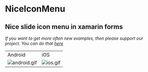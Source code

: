 # NiceIconMenu
## Nice slide icon menu in xamarin forms 
<i>If you want to get more often new examples, then please support our project. You can do that <a href="https://www.buymeacoffee.com/MxzZogK" target="_blank"> here</a></i>

<table>
  <tr>
    <td>Android</td>
    <td>iOS</td>
  </tr>
  <tr>
    <td><img src="https://github.com/xamarinium/NiceIconMenu/blob/master/Screenshots/android.gif?raw=true" alt="android.gif"></td>
    <td><img src="https://github.com/xamarinium/NiceIconMenu/blob/master/Screenshots/ios.gif?raw=true" alt="ios.gif"></td>
  </tr>
</table>
